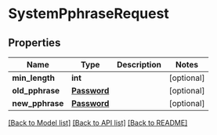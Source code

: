 # SystemPphraseRequest

## Properties
Name | Type | Description | Notes
------------ | ------------- | ------------- | -------------
**min_length** | **int** |  | [optional] 
**old_pphrase** | [**Password**](Password.md) |  | [optional] 
**new_pphrase** | [**Password**](Password.md) |  | [optional] 

[[Back to Model list]](../README.md#documentation-for-models) [[Back to API list]](../README.md#documentation-for-api-endpoints) [[Back to README]](../README.md)


